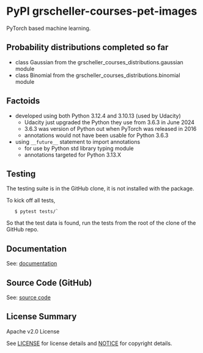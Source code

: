 # PyPI grscheller-courses-pet-images

PyTorch based machine learning.

## Probability distributions completed so far

* class Gaussian from the grscheller\_courses\_distributions.gaussian module
* class Binomial from the grscheller\_courses\_distributions.binomial module
 
## Factoids

* developed using both Python 3.12.4 and 3.10.13 (used by Udacity)
  * Udacity just upgraded the Python they use from 3.6.3 in June 2024
  * 3.6.3 was version of Python out when PyTorch was released in 2016
  * annotations would not have been usable for Python 3.6.3
* using `__future__` statement to import annotations
  * for use by Python std library typing module 
  * annotations targeted for Python 3.13.X

## Testing

The testing suite is in the GitHub clone, it is not installed with the
package.

To kick off all tests,

```
   $ pytest tests/`
```

So that the test data is found, run the tests from the root of the clone
of the GitHub repo.

## Documentation

See: [documentation](https://grscheller.github.io/courses-pet-images)

## Source Code (GitHub)

See: [source code](https://github.com/grscheller/courses-pet-images)

## License Summary

Apache v2.0 License

See [LICENSE](LICENSE) for license details
and [NOTICE](NOTICE) for copyright details.

